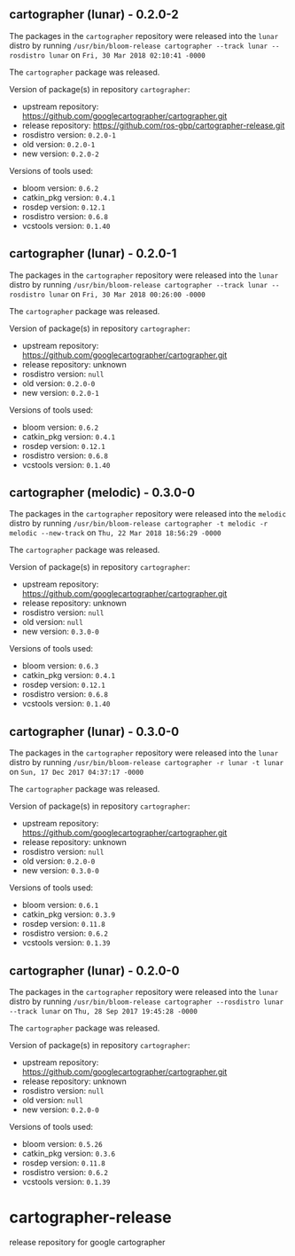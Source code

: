 ## cartographer (lunar) - 0.2.0-2

The packages in the `cartographer` repository were released into the `lunar` distro by running `/usr/bin/bloom-release cartographer --track lunar --rosdistro lunar` on `Fri, 30 Mar 2018 02:10:41 -0000`

The `cartographer` package was released.

Version of package(s) in repository `cartographer`:

- upstream repository: https://github.com/googlecartographer/cartographer.git
- release repository: https://github.com/ros-gbp/cartographer-release.git
- rosdistro version: `0.2.0-1`
- old version: `0.2.0-1`
- new version: `0.2.0-2`

Versions of tools used:

- bloom version: `0.6.2`
- catkin_pkg version: `0.4.1`
- rosdep version: `0.12.1`
- rosdistro version: `0.6.8`
- vcstools version: `0.1.40`


## cartographer (lunar) - 0.2.0-1

The packages in the `cartographer` repository were released into the `lunar` distro by running `/usr/bin/bloom-release cartographer --track lunar --rosdistro lunar` on `Fri, 30 Mar 2018 00:26:00 -0000`

The `cartographer` package was released.

Version of package(s) in repository `cartographer`:

- upstream repository: https://github.com/googlecartographer/cartographer.git
- release repository: unknown
- rosdistro version: `null`
- old version: `0.2.0-0`
- new version: `0.2.0-1`

Versions of tools used:

- bloom version: `0.6.2`
- catkin_pkg version: `0.4.1`
- rosdep version: `0.12.1`
- rosdistro version: `0.6.8`
- vcstools version: `0.1.40`


## cartographer (melodic) - 0.3.0-0

The packages in the `cartographer` repository were released into the `melodic` distro by running `/usr/bin/bloom-release cartographer -t melodic -r melodic --new-track` on `Thu, 22 Mar 2018 18:56:29 -0000`

The `cartographer` package was released.

Version of package(s) in repository `cartographer`:

- upstream repository: https://github.com/googlecartographer/cartographer.git
- release repository: unknown
- rosdistro version: `null`
- old version: `null`
- new version: `0.3.0-0`

Versions of tools used:

- bloom version: `0.6.3`
- catkin_pkg version: `0.4.1`
- rosdep version: `0.12.1`
- rosdistro version: `0.6.8`
- vcstools version: `0.1.40`


## cartographer (lunar) - 0.3.0-0

The packages in the `cartographer` repository were released into the `lunar` distro by running `/usr/bin/bloom-release cartographer -r lunar -t lunar` on `Sun, 17 Dec 2017 04:37:17 -0000`

The `cartographer` package was released.

Version of package(s) in repository `cartographer`:

- upstream repository: https://github.com/googlecartographer/cartographer.git
- release repository: unknown
- rosdistro version: `null`
- old version: `0.2.0-0`
- new version: `0.3.0-0`

Versions of tools used:

- bloom version: `0.6.1`
- catkin_pkg version: `0.3.9`
- rosdep version: `0.11.8`
- rosdistro version: `0.6.2`
- vcstools version: `0.1.39`


## cartographer (lunar) - 0.2.0-0

The packages in the `cartographer` repository were released into the `lunar` distro by running `/usr/bin/bloom-release cartographer --rosdistro lunar --track lunar` on `Thu, 28 Sep 2017 19:45:28 -0000`

The `cartographer` package was released.

Version of package(s) in repository `cartographer`:

- upstream repository: https://github.com/googlecartographer/cartographer.git
- release repository: unknown
- rosdistro version: `null`
- old version: `null`
- new version: `0.2.0-0`

Versions of tools used:

- bloom version: `0.5.26`
- catkin_pkg version: `0.3.6`
- rosdep version: `0.11.8`
- rosdistro version: `0.6.2`
- vcstools version: `0.1.39`


# cartographer-release
release repository for google cartographer

